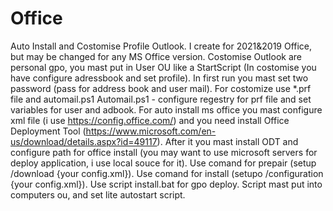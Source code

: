 # Office
Auto Install and Costomise Profile Outlook. I create for 2021&amp;2019 Office, but may be changed for any MS Office version.
Costomise Outlook are personal gpo, you mast put in User OU like a StartScript (In costomise you have configure adressbook and set profile). In first run you mast set two password (pass for address book and user mail). 
For costomize use *.prf file and automail.ps1
Automail.ps1 - configure regestry for prf file and set variables for user and adbook.
For auto install ms office you mast configure xml file (i use https://config.office.com/) and you need install Office Deployment Tool (https://www.microsoft.com/en-us/download/details.aspx?id=49117).
After it you mast install ODT and configure path for office install (you may want to use microsoft servers for deploy application, i use local souce for it).
Use comand for prepair (setup /download {your config.xml}).
Use comand for install (setupo /configuration {your config.xml}).
Use script install.bat for gpo deploy.
Script mast put into computers ou, and set lite autostart script.
